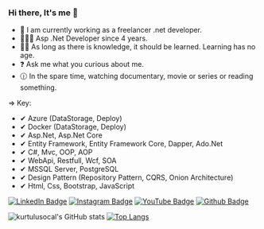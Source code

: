 ### Hi there, It's me 👋

- 🔭 I am currently working as a freelancer .net developer.
- 👨‍💻🧿 Asp .Net Developer since 4 years.
- 🕵️‍♂️ As long as there is knowledge, it should be learned. Learning has no age.
- ❓ Ask me what you curious about me.
- 🕧 In the spare time, watching documentary, movie or series or reading something.

=> Key:
- ✔ Azure (DataStorage, Deploy)
- ✔ Docker (DataStorage, Deploy)
- ✔ Asp.Net, Asp.Net Core 
- ✔ Entity Framework, Entity Framework Core, Dapper, Ado.Net 
- ✔ C#, Mvc, OOP, AOP 
- ✔ WebApi, Restfull, Wcf, SOA 
- ✔ MSSQL Server, PostgreSQL 
- ✔ Design Pattern (Repository Pattern, CQRS, Onion Architecture)
- ✔ Html, Css, Bootstrap, JavaScript

[![LinkedIn Badge](https://img.shields.io/badge/-LinkedIn-008b8b?style=quare&labelColor=008b8b&logo=LinkedIn&logoColor=white&link=link)](https://www.linkedin.com/in/ocalkurtulus/)
[![Instagram Badge](https://img.shields.io/badge/-Instagram-757575?style=flat-quare&labelColor=757575&logo=instagram&logoColor=white&link=link)](https://www.instagram.com/kurtulusocl.yon/?hl=tr)
[![YouTube Badge](https://img.shields.io/badge/-YouTube-%23FF0000.svg?style=quare&for-the-badge&logo=YouTube&logoColor=white)](https://www.youtube.com/channel/UCDUYQ6s8dY2YPQv0yH3jOLw/videos)
[![Github Badge](https://img.shields.io/badge/-Github-000?style=quare&labelColor=000&logo=Github&logoColor=white&link=link)](https://github.com/kurtulusocL?tab=repositories)

![kurtulusocal's GitHub stats](https://github-readme-stats.vercel.app/api?username=kurtulusocL&show_icons=true&theme=transparent)
[![Top Langs](https://github-readme-stats-git-masterrstaa-rickstaa.vercel.app/api/top-langs/?username=kurtulusocL)](https://github.com/kurtulusocL/github-readme-stats)
